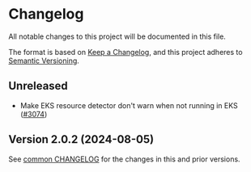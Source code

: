 # Changelog

All notable changes to this project will be documented in this file.

The format is based on [Keep a Changelog](https://keepachangelog.com/en/1.0.0/),
and this project adheres to [Semantic Versioning](https://semver.org/spec/v2.0.0.html).

## Unreleased

- Make EKS resource detector don't warn when not running in EKS
  ([#3074](https://github.com/open-telemetry/opentelemetry-python-contrib/pull/3074))

## Version 2.0.2 (2024-08-05)

See [common CHANGELOG](../../CHANGELOG.md) for the changes in this and prior versions.

